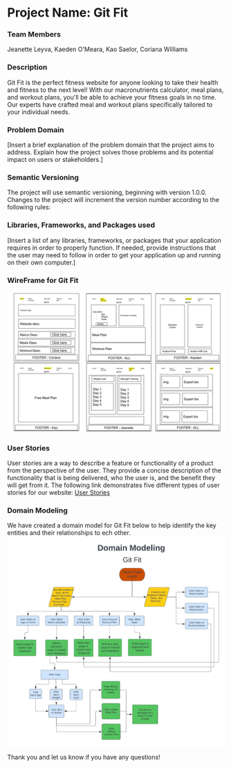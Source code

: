 # Project Name: Git Fit

### Team Members

Jeanette Leyva,
Kaeden O'Meara,
Kao Saelor,
Coriana Williams

### Description

Git Fit is the perfect fitness website for anyone looking to take their health and fitness to the next level! With our macronutrients calculator, meal plans, and workout plans, you'll be able to achieve your fitness goals in no time. Our experts have crafted meal and workout plans specifically tailored to your individual needs.

### Problem Domain

[Insert a brief explanation of the problem domain that the project aims to address. Explain how the project solves those problems and its potential impact on users or stakeholders.]

### Semantic Versioning

The project will use semantic versioning, beginning with version 1.0.0. Changes to the project will increment the version number according to the following rules:

### Libraries, Frameworks, and Packages used

[Insert a list of any libraries, frameworks, or packages that your application requires in order to properly function. If needed, provide instructions that the user may need to follow in order to get your application up and running on their own computer.]

### WireFrame for Git Fit

![Wire Frame](img/WireFrame.jpg)

### User Stories

User stories are a way to describe a feature or functionality of a product from the perspective of the user. They provide a concise description of the functionality that is being delivered, who the user is, and the benefit they will get from it.  The following link demonstrates five different types of user stories for our website: [User Stories](https://trello.com/b/ug6JMxCE/gitfit)


### Domain Modeling
We have created a domain model for Git Fit below to help identify the key entities and their relationships to ech other.
![Domain Modeling](img/DomainModeling.jpeg)


Thank you and let us know if you have any questions!
